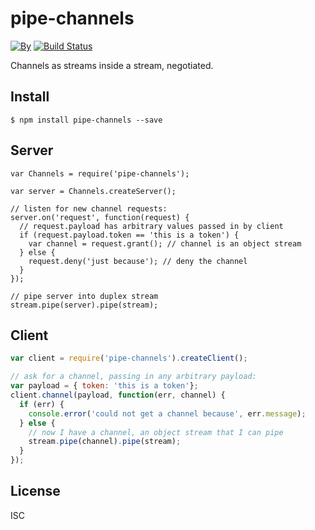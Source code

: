 # pipe-channels

[![By](https://img.shields.io/badge/made%20by-yld!-32bbee.svg?style=flat)](http://yld.io/contact?source=github-pipe-channels)
[![Build Status](https://secure.travis-ci.org/pgte/pipe-channels.svg?branch=master)](http://travis-ci.org/pgte/pipe-channels?branch=master)

Channels as streams inside a stream, negotiated.

## Install

```
$ npm install pipe-channels --save
```

## Server

```
var Channels = require('pipe-channels');

var server = Channels.createServer();

// listen for new channel requests:
server.on('request', function(request) {
  // request.payload has arbitrary values passed in by client
  if (request.payload.token == 'this is a token') {
    var channel = request.grant(); // channel is an object stream
  } else {
    request.deny('just because'); // deny the channel
  }
});

// pipe server into duplex stream
stream.pipe(server).pipe(stream);
```


## Client

```js
var client = require('pipe-channels').createClient();

// ask for a channel, passing in any arbitrary payload:
var payload = { token: 'this is a token'};
client.channel(payload, function(err, channel) {
  if (err) {
    console.error('could not get a channel because', err.message);
  } else {
    // now I have a channel, an object stream that I can pipe
    stream.pipe(channel).pipe(stream);
  }
});
```


## License

ISC